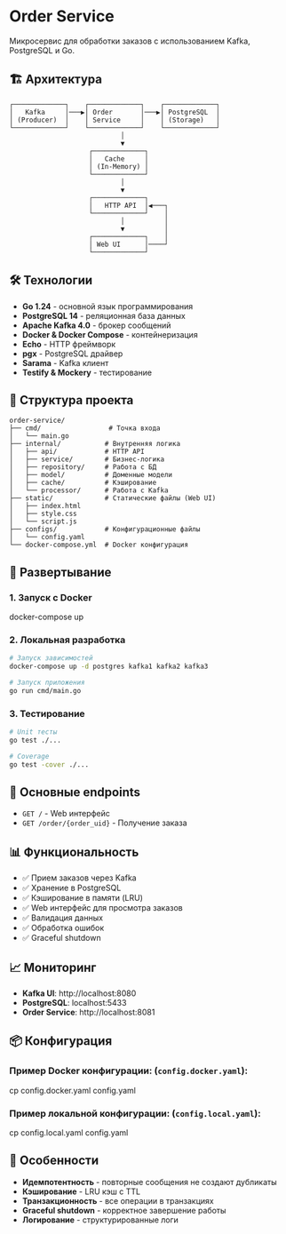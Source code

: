 # Order Service

Микросервис для обработки заказов с использованием Kafka, PostgreSQL и Go.

## 🏗️ Архитектура

```
┌─────────────┐    ┌─────────────┐    ┌─────────────┐
│   Kafka     │───▶│ Order       │───▶│ PostgreSQL  │
│ (Producer)  │    │ Service     │    │ (Storage)   │
└─────────────┘    └─────────────┘    └─────────────┘
                            │
                            ▼
                    ┌─────────────┐
                    │   Cache     │
                    │ (In-Memory) │
                    └─────────────┘
                            │
                            ▼
                    ┌─────────────┐
                    │   HTTP API  │◀───┐
                    └─────────────┘    │
                            │          │
                            ▼          │
                    ┌─────────────┐    │
                    │ Web UI      │────┘
                    └─────────────┘
```

## 🛠️ Технологии

- **Go 1.24** - основной язык программирования
- **PostgreSQL 14** - реляционная база данных
- **Apache Kafka 4.0** - брокер сообщений
- **Docker & Docker Compose** - контейнеризация
- **Echo** - HTTP фреймворк
- **pgx** - PostgreSQL драйвер
- **Sarama** - Kafka клиент
- **Testify & Mockery** - тестирование

## 📁 Структура проекта

```
order-service/
├── cmd/                 # Точка входа
│   └── main.go
├── internal/           # Внутренняя логика
│   ├── api/            # HTTP API
│   ├── service/        # Бизнес-логика
│   ├── repository/     # Работа с БД
│   ├── model/          # Доменные модели
│   ├── cache/          # Кэширование
│   └── processor/      # Работа с Kafka
├── static/             # Статические файлы (Web UI)
│   ├── index.html
│   ├── style.css
│   └── script.js
├── configs/            # Конфигурационные файлы
│   └── config.yaml
└── docker-compose.yml  # Docker конфигурация
```

## 🚀 Развертывание

### 1. **Запуск с Docker**

docker-compose up

### 2. **Локальная разработка**
```bash
# Запуск зависимостей
docker-compose up -d postgres kafka1 kafka2 kafka3

# Запуск приложения
go run cmd/main.go
```

### 3. **Тестирование**
```bash
# Unit тесты
go test ./...

# Coverage
go test -cover ./...
```

## 🎯 Основные endpoints

- `GET /` - Web интерфейс
- `GET /order/{order_uid}` - Получение заказа

## 📊 Функциональность

- ✅ Прием заказов через Kafka
- ✅ Хранение в PostgreSQL
- ✅ Кэширование в памяти (LRU)
- ✅ Web интерфейс для просмотра заказов
- ✅ Валидация данных
- ✅ Обработка ошибок
- ✅ Graceful shutdown

## 📈 Мониторинг

- **Kafka UI**: http://localhost:8080
- **PostgreSQL**: localhost:5433
- **Order Service**: http://localhost:8081

## 📦 Конфигурация

### Пример Docker конфигурации: (`config.docker.yaml`):
cp config.docker.yaml config.yaml

### Пример локальной конфигурации: (`config.local.yaml`):
cp config.local.yaml config.yaml

## 🎯 Особенности

- **Идемпотентность** - повторные сообщения не создают дубликаты
- **Кэширование** - LRU кэш с TTL
- **Транзакционность** - все операции в транзакциях
- **Graceful shutdown** - корректное завершение работы
- **Логирование** - структурированные логи
